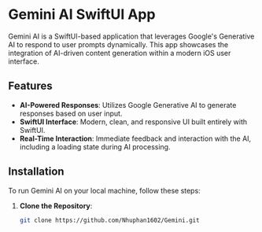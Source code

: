 # Gemini AI SwiftUI App

Gemini AI is a SwiftUI-based application that leverages Google's Generative AI to respond to user prompts dynamically. This app showcases the integration of AI-driven content generation within a modern iOS user interface.

## Features

- **AI-Powered Responses**: Utilizes Google Generative AI to generate responses based on user input.
- **SwiftUI Interface**: Modern, clean, and responsive UI built entirely with SwiftUI.
- **Real-Time Interaction**: Immediate feedback and interaction with the AI, including a loading state during AI processing.

## Installation

To run Gemini AI on your local machine, follow these steps:

1. **Clone the Repository**:
   ```bash
   git clone https://github.com/Nhuphan1602/Gemini.git
